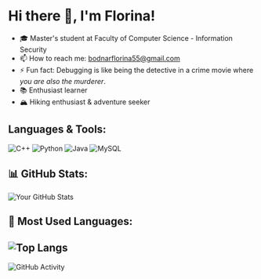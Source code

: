 # Hi there 👋, I'm Florina!

- 🎓 Master's student at Faculty of Computer Science - Information Security  
- 📫 How to reach me: bodnarflorina55@gmail.com
- ⚡ Fun fact: Debugging is like being the detective in a crime movie where *you are also the murderer*.  
- 📚 Enthusiast learner
- 🏔️ Hiking enthusiast & adventure seeker

## Languages & Tools:
![C++](https://img.shields.io/badge/-C++-00599C?style=flat-square&logo=c)
![Python](https://img.shields.io/badge/-Python-3776AB?style=flat-square&logo=python)
![Java](https://img.shields.io/badge/-Java-007396?style=flat-square&logo=java)
![MySQL](https://img.shields.io/badge/-MySQL-4479A1?style=flat-square&logo=mysql)


## 📊 GitHub Stats:
![Your GitHub Stats](https://github-readme-stats.vercel.app/api?username=BodnarFlorina&show_icons=true&theme=github_dark)

## 🚀 Most Used Languages:
![Top Langs](https://github-readme-stats.vercel.app/api/top-langs/?username=BodnarFlorina&layout=compact&theme=dark)
---
![GitHub Activity](https://github-profile-summary-cards.vercel.app/api/cards/profile-details?username=BodnarFlorina&theme=github_dark)
